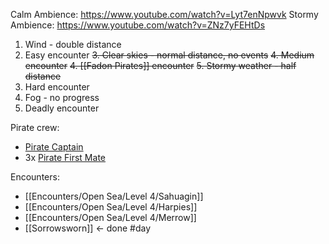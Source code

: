 Calm Ambience: https://www.youtube.com/watch?v=Lyt7enNpwvk
Stormy Ambience: https://www.youtube.com/watch?v=ZNz7yFEHtDs

1. Wind - double distance
2. Easy encounter
~~3. Clear skies - normal distance, no events~~
~~4. Medium encounter~~
~~4. [[Fadon Pirates]] encounter~~
~~5. Stormy weather - half distance~~
6. Hard encounter
7. Fog - no progress
8. Deadly encounter

Pirate crew:
- [Pirate Captain](https://5e.tools/bestiary.html#pirate%20captain_gos)
- 3x [Pirate First Mate](https://5e.tools/bestiary.html#pirate%20first%20mate_gos)

Encounters:
- [[Encounters/Open Sea/Level 4/Sahuagin]]
- [[Encounters/Open Sea/Level 4/Harpies]]
- [[Encounters/Open Sea/Level 4/Merrow]]
- [[Sorrowsworn]] <- done #day